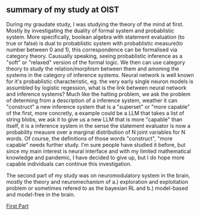 ## summary of my study at OIST

During my graudate study, I was studying the theory of the mind at first. Mostly by investigating the duality of formal system and probablistic system. More specifically, boolean algebra with statement evaluation (to true or false) is dual to probablistic system with probablistic measure(to number between 0 and 1), this correspondence can be formalised via category theory. Causually speaking, seeing probablistic inference as a "soft" or "relaxed" version of the formal logic. We then can use category theory to study the relation/morphism between them and amomng the systems in the category of inference systems. Neural network is well known for it's probablistic characteristic, eg. the very early single neuron models is assumbled by logistic regession, what is the link between neural network and inference systems? Much like the halting problem, we ask the problem of determing from a description of a inference system, weather it can "construct" a new inference system that is a "superset" or "more capable" of the first, more concretly, a example could be a LLM that takes a list of string blobs, we ask it to give us a new LLM that is more "capable" than itself, it is a inference system in the sense the statement evaluator is now a probability meausre over a marginal distribution of N joint variables for N words. Of course, the definitions of those words "construct", "more capable" needs further study. I'm sure people have studied it before, but since my main interest is neural interface and with my limited mathematical knowledge and pandemic, I have decided to give up, but I do hope more capable individuals can continue this investigation.

The second part of my study was on neuromodulatory system in the brain, mostly the theory and neuromechanism of a.) exploration and exploitation problem or sometimes refered to as the bayesian RL and b.) model-based and model-free in the brain. 


[First Part](https://docs.google.com/presentation/d/1jPPnCfTKtLa-FB4haYS3q-Nw1tRfzGPv/edit?usp=sharing&ouid=112627724459090659537&rtpof=true&sd=true)
